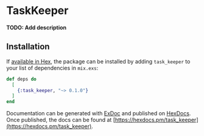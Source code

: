 # TaskKeeper

**TODO: Add description**

## Installation

If [available in Hex](https://hex.pm/docs/publish), the package can be installed
by adding `task_keeper` to your list of dependencies in `mix.exs`:

```elixir
def deps do
  [
    {:task_keeper, "~> 0.1.0"}
  ]
end
```

Documentation can be generated with [ExDoc](https://github.com/elixir-lang/ex_doc)
and published on [HexDocs](https://hexdocs.pm). Once published, the docs can
be found at [https://hexdocs.pm/task_keeper](https://hexdocs.pm/task_keeper).

